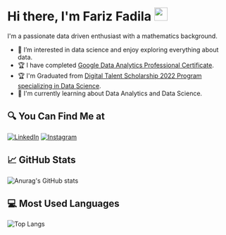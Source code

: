 #  Hi there, I'm Fariz Fadila <img src="https://github.com/TheDudeThatCode/TheDudeThatCode/blob/master/Assets/Hi.gif" width="30px">

I'm a passionate data driven enthusiast with a mathematics background.

- 👀 I’m interested in data science and enjoy exploring everything about data.
- :trophy: I have completed <a href="https://www.coursera.org/account/accomplishments/specialization/certificate/9D45AF6DSTNC" target="_blank">Google Data Analytics Professional Certificate</a>.
- :trophy: I'm Graduated from <a href="https://drive.google.com/file/d/1UFHVi_KPCgdlbSxA269f47GSoIF36ok7/view?usp=sharing" target="_blank">Digital Talent Scholarship 2022 Program specializing in Data Science</a>.
- :book: I'm currently learning about Data Analytics and Data Science.

## 🔍 You Can Find Me at
<p>
  <a href="https://www.linkedin.com/in/farizfadila/" target="_blank"><img alt="LinkedIn" src="https://img.shields.io/badge/linkedin-%230077B5.svg?&style=for-the-badge&logo=linkedin&logoColor=white" /></a>  
  <a href="https://www.instagram.com/fariz.fadila/" target="_blank"><img alt="Instagram" src="https://img.shields.io/badge/instagram-%23E4405F.svg?&style=for-the-badge&logo=instagram&logoColor=white" /></a>  
</p>

## :chart_with_upwards_trend: GitHub Stats
![Anurag's GitHub stats](https://github-readme-stats.vercel.app/api?username=farizfadila&show_icons=true&theme=radical)

## :computer: Most Used Languages
![Top Langs](https://github-readme-stats.vercel.app/api/top-langs/?username=farizfadila&theme=radical)

<!---
farizfadila/farizfadila is a ✨ special ✨ repository because its `README.md` (this file) appears on your GitHub profile.
You can click the Preview link to take a look at your changes.
--->
